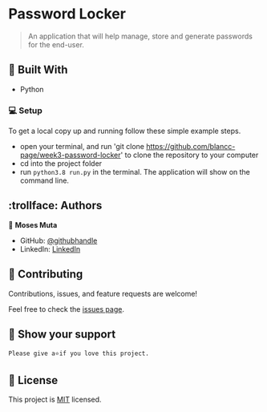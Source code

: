 # Password Locker

> An application that will help manage, store and generate passwords for the end-user. 

## :hammer: Built With

- Python

### :computer: Setup
To get a local copy up and running follow these simple example steps.

- open your terminal, and run 'git clone https://github.com/blancc-page/week3-password-locker' to clone the repository to your computer  
- cd into the project folder
- run `python3.8 run.py` in the terminal. The application will show on the command line.


## :trollface: Authors

👤 **Moses Muta**

- GitHub: [@githubhandle](https://github.com/blancc-page)
- LinkedIn: [LinkedIn](<linkedIn link>)


## 🤝 Contributing

Contributions, issues, and feature requests are welcome!

Feel free to check the [issues page](../../issues/).

## :muscle: Show your support

    Please give a⭐️if you love this project.

## 📝 License

This project is [MIT](./MIT.md) licensed.
